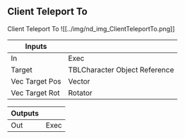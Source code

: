 ## Client Teleport To
Client Teleport To
![[../img/nd_img_ClientTeleportTo.png]]

|Inputs||
|--|--|
| In | Exec |
| Target | TBLCharacter Object Reference |
| Vec Target Pos | Vector |
| Vec Target Rot | Rotator |

|Outputs||
|--|--|
| Out | Exec |
